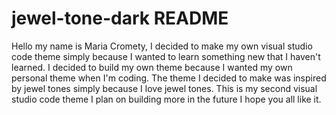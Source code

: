 # jewel-tone-dark README

Hello my name is Maria Cromety, I decided to make my own visual studio code theme simply because I wanted to learn something new that I haven't learned. I decided to build my own theme because I wanted my own personal theme when I'm coding. The theme I decided to make was inspired by jewel tones simply because I love jewel tones. This is my second visual studio code theme I plan on building more in the future I hope you all like it.
